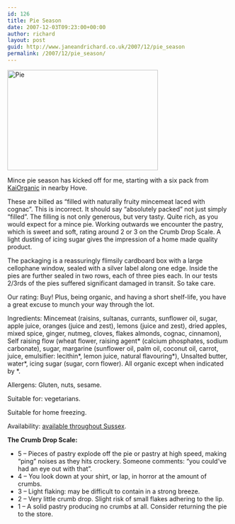 ```yaml
---
id: 126
title: Pie Season
date: 2007-12-03T09:23:00+00:00
author: richard
layout: post
guid: http://www.janeandrichard.co.uk/2007/12/pie_season
permalink: /2007/12/pie_season/
---
```

[<img src="http://farm3.static.flickr.com/2193/2083623788_206ea9aa19_o.jpg" width="340" height="226" alt="Pie" />](http://www.flickr.com/photos/d6y/2083623788/ "Pie by d6y, on Flickr")

Mince pie season has kicked off for me, starting with a six pack from [KaiOrganic](http://www.kaiorganic.co.uk) in nearby Hove.

These are billed as &#8220;filled with naturally fruity mincemeat laced with cognac&#8221;. This is incorrect. It should say &#8220;absolutely packed&#8221; not just simply &#8220;filled&#8221;. The filling is not only generous, but very tasty. Quite rich, as you would expect for a mince pie. Working outwards we encounter the pastry, which is sweet and soft, rating around 2 or 3 on the Crumb Drop Scale. A light dusting of icing sugar gives the impression of a home made quality product. 

The packaging is a reassuringly flimsily cardboard box with a large cellophane window, sealed with a silver label along one edge. Inside the pies are further sealed in two rows, each of three pies each. In our tests 2/3rds of the pies suffered significant damaged in transit. So take care.

Our rating: Buy! Plus, being organic, and having a short shelf-life, you have a great excuse to munch your way through the lot. 

Ingredients: Mincemeat (raisins, sultanas, currants, sunflower oil, sugar, apple juice, oranges (juice and zest), lemons (juice and zest), dried apples, mixed spice, ginger, nutmeg, cloves, flakes almonds, cognac, cinnamon), Self raising flow (wheat flower, raising agent\* (calcium phosphates, sodium carbonate), sugar, margarine (sunflower oil, palm oil, coconut oil, carrot, juice, emulsifier: lecithin\*, lemon juice, natural flavouring\*), Unsalted butter, water\*, icing sugar (sugar, corn flower). All organic except when indicated by *.
  
Allergens: Gluten, nuts, sesame.
  
Suitable for: vegetarians.
  
Suitable for home freezing.

Availability: [available throughout Sussex](http://www.kaiorganic.co.uk/whereto.htm).

**The Crumb Drop Scale:**

  * 5 &#8211; Pieces of pastry explode off the pie or pastry at high speed, making &#8220;ping&#8221; noises as they hits crockery. Someone comments: &#8220;you could&#8217;ve had an eye out with that&#8221;. 
  * 4 &#8211; You look down at your shirt, or lap, in horror at the amount of crumbs.
  * 3 &#8211; Light flaking: may be difficult to contain in a strong breeze.
  * 2 &#8211; Very little crumb drop. Slight risk of small flakes adhering to the lip.
  * 1 &#8211; A solid pastry producing no crumbs at all. Consider returning the pie to the store.